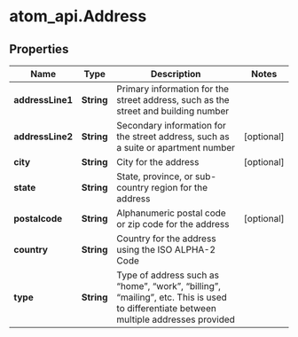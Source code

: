 # atom_api.Address

## Properties
Name | Type | Description | Notes
------------ | ------------- | ------------- | -------------
**addressLine1** | **String** | Primary information for the street address, such as the street and building number | 
**addressLine2** | **String** | Secondary information for the street address, such as a suite or apartment number | [optional] 
**city** | **String** | City for the address | [optional] 
**state** | **String** | State, province, or sub-country region for the address | 
**postalcode** | **String** | Alphanumeric postal code or zip code for the address | [optional] 
**country** | **String** | Country for the address using the ISO ALPHA-2 Code | 
**type** | **String** | Type of address such as “home”, “work”, “billing”, “mailing”, etc. This is used to differentiate between multiple addresses provided | 


